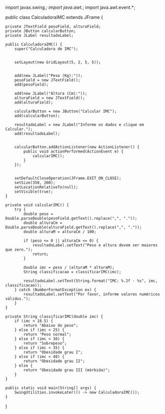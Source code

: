 import javax.swing.*;
import java.awt.*;
import java.awt.event.*;

public class CalculadoraIMC extends JFrame {

    private JTextField pesoField, alturaField;
    private JButton calcularButton;
    private JLabel resultadoLabel;

    public CalculadoraIMC() {
        super("Calculadora de IMC");

        
        setLayout(new GridLayout(5, 2, 5, 5));

        
        add(new JLabel("Peso (Kg):"));
        pesoField = new JTextField();
        add(pesoField);

        add(new JLabel("Altura (Cm):"));
        alturaField = new JTextField();
        add(alturaField);

        calcularButton = new JButton("Calcular IMC");
        add(calcularButton);

        resultadoLabel = new JLabel("Informe os dados e clique em Calcular.");
        add(resultadoLabel);

        
        calcularButton.addActionListener(new ActionListener() {
            public void actionPerformed(ActionEvent e) {
                calcularIMC();
            }
        });

        
        setDefaultCloseOperation(JFrame.EXIT_ON_CLOSE);
        setSize(350, 200);
        setLocationRelativeTo(null);
        setVisible(true);
    }

    private void calcularIMC() {
        try {
            double peso = Double.parseDouble(pesoField.getText().replace(",", "."));
            double alturaCm = Double.parseDouble(alturaField.getText().replace(",", "."));
            double alturaM = alturaCm / 100;

            if (peso <= 0 || alturaCm <= 0) {
                resultadoLabel.setText("Peso e altura devem ser maiores que zero.");
                return;
            }

            double imc = peso / (alturaM * alturaM);
            String classificacao = classificarIMC(imc);

            resultadoLabel.setText(String.format("IMC: %.2f - %s", imc, classificacao));
        } catch (NumberFormatException ex) {
            resultadoLabel.setText("Por favor, informe valores numéricos válidos.");
        }
    }

    private String classificarIMC(double imc) {
        if (imc < 18.5) {
            return "Abaixo do peso";
        } else if (imc < 25) {
            return "Peso normal";
        } else if (imc < 30) {
            return "Sobrepeso";
        } else if (imc < 35) {
            return "Obesidade grau I";
        } else if (imc < 40) {
            return "Obesidade grau II";
        } else {
            return "Obesidade grau III (mórbida)";
        }
    }

    public static void main(String[] args) {
        SwingUtilities.invokeLater(() -> new CalculadoraIMC());
    }
}
